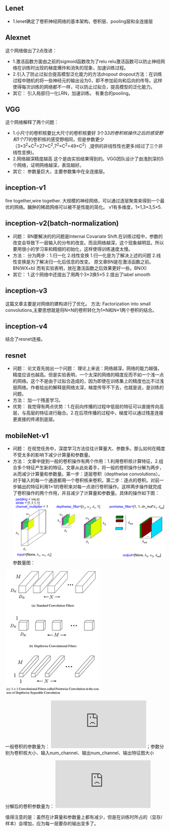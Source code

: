 ## Lenet
- 1.lenet确定了卷积神经网络的基本架构，卷积层、pooling层和全连接层

## Alexnet
这个网络做出了2点改进：
- 1.激活函数方面由之前的sigmoid函数改为了relu
  relu激活函数可以防止神经网络在训练时出现的梯度爆炸和消失的现象，加速训练过程。
- 2.引入了防止过拟合提高模型泛化能力的方法dropout
  dropout方法：在训练过程中随机的将一些神经元的输出设为0，即不参加前向和后向的传导。这样使得每次训练的网络都不一样，可以防止过拟合，提高模型的泛化能力。
- 其它：
引入局部归一化LRN，加速训练。
有重合的pooling。

## VGG
这个网络解释了两个问题：
- 1.小尺寸的卷积核要比大尺寸的卷积核要好
  3个3*3的卷积核操作之后的感受野和1个7*7的卷积核的感受野相同，但是参数更少（3×3<sup>2</sup>×C<sup>2</sup>=27×C<sup>2</sup>,7<sup>2</sup>×C<sup>2</sup>=49×C<sup>2</sup>）,提供的非线性性也更多(经过了三个非线性变换)。
- 2.网络越深精度越高
  这个是由实验结果得到的。VGG团队设计了由浅到深的5个网络，证明网络越深，表现越好。
- 其它：
参数量巨大，主要参数集中在全连接层。

## inception-v1
fire together,wire together.
大规模的神经网络，可以通过逐层聚类来得到一个最优的网络。臃肿的稀疏网络可以被不是性能的简化。
v1有多维度，1×1,3×3,5×5.

## inception-v2(batch-normalization)
- 问题：
BN要解决的的问题是Internal Covariate Shift.在训练过程中，参数的改变会导致下一层输入的分布的改变。而且网络越深，这个现象越明显。所以要用很小的学习率和精细的初始化，这样使得训练速度太慢。
- 方法：
分为两步：1.归一化 2.线性变换
1.归一化是为了解决上述的问题
2.线性变换是为了解决归一化后信息的改变。
原文章BN是在激活函数之前。BN(WX+b)
而有实验表明，放在激活函数之后效果更好一些。BN(X)
- 其它：
1.这个网络中还提出了用两个3×3换5×5
2.提出了label smooth

## inception-v3
这篇文章主要是对网络的建构进行了优化。
方法:
Factorization into small convolutions,主要思想就是将N×N的卷积转化为1×N和N×1两个卷积的结合。

## inception-v4
结合了resnet连接。

## resnet
- 问题：
论文首先抛出一个问题：
理论上来说：网络越深，网络的能力越强，精度应该也越高。但是实验表明，一个太深的网络的精度反而不如一个浅一点的网络。这个不是由于过拟合造成的，因为即使在训练集上的精度也比不过浅层网络。作者给出的解释是网络太深，梯度传导不下去，也就是说，是训练的问题。
- 方法：
加一个残差学习。
- 优势：
我觉得有两点优势：1.在前向传播的过程中低层的特征可以直接传向高层，与高层的特征进行融合。2.在后项传播的过程中，梯度可以通过残差连接更直接的传递到底层。

## mobileNet-v1
- 问题：
在视觉任务中，深度学习方法往往计算量大、参数多。那么如何在精度不受太多的影响下减少计算量和参数量。
- 方法：
文章中提到一般的卷积操作有两个作用：1.利用卷积核计算特征，2.组合多个特征产生新的特征。文章从此处着手，将一般的卷积操作分解为两步，从而减少计算量和参数量。第一步：逐层卷积（depthwise convolutions）。对于输入的每一个通道都用一个卷积核来卷积。第二步：逐点的卷积。对前一步输出的特征利用1×1的卷积来对每一点进行卷积操作。这样两步操作就完成了卷积操作的两个作用，并且减少了计算量和参数量。具体的操作如下图：
![](/picture/MobileNet.png)
参数量图：

![](/picture/MobileNet_1.png)

一般卷积的参数量为：
![](https://latex.codecogs.com/gif.latex?D_k%5Ctimes%20D_k%5Ctimes%20M%20%5Ctimes%20N%5Ctimes%20D_f%5Ctimes%20D_f)；参数分别为卷积核大小、输入num_channel、输出num_channel、输出特征图大小

分解后的卷积参数量为：
![](https://latex.codecogs.com/gif.latex?D_k%5Ctimes%20D_k%5Ctimes%20M%5Ctimes%20D_f%5Ctimes%20D_f&plus;N%5Ctimes%20M%5Ctimes%20D_f%5Ctimes%20D_f)

值得注意的是：虽然在计算量和参数量上都有减少，但是在训练时所占的（显存/样本）会增加，应为每一层要存的输出变多了。
